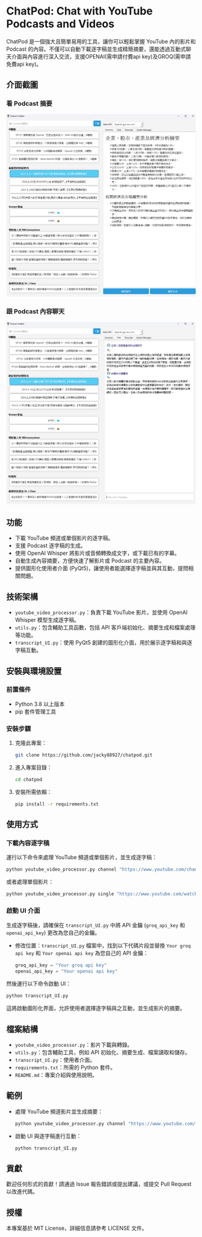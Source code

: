 # ChatPod: Chat with YouTube Podcasts and Videos

ChatPod 是一個強大且簡單易用的工具，讓你可以輕鬆掌握 YouTube 內的影片和Podcast 的內容。不僅可以自動下載逐字稿並生成精簡摘要，還能透過互動式聊天介面與內容進行深入交流，支援OPENAI(需申請付費api key)及GROQ(需申請免費api key)。

## 介面截圖

### 看 Podcast 摘要
![看 podcast 摘要的截圖](images/UI1.png)

### 跟 Podcast 內容聊天
![跟 podcast 內容聊天的截圖](images/UI2.png)

## 功能

- 下載 YouTube 頻道或單個影片的逐字稿。
- 支援 Podcast 逐字稿的生成。
- 使用 OpenAI Whisper 將影片或音頻轉換成文字，或下載已有的字幕。
- 自動生成內容摘要，方便快速了解影片或 Podcast 的主要內容。
- 提供圖形化使用者介面 (PyQt5)，讓使用者能選擇逐字稿並與其互動，提問相關問題。

## 技術架構

- `youtube_video_processor.py`：負責下載 YouTube 影片，並使用 OpenAI Whisper 模型生成逐字稿。
- `utils.py`：包含輔助工具函數，包括 API 客戶端初始化、摘要生成和檔案處理等功能。
- `transcript_UI.py`：使用 PyQt5 創建的圖形化介面，用於展示逐字稿和與逐字稿互動。

## 安裝與環境設置

### 前置條件

- Python 3.8 以上版本
- pip 套件管理工具

### 安裝步驟

1. 克隆此專案：
    ```bash
    git clone https://github.com/jacky88927/chatpod.git
    ```
2. 進入專案目錄：
    ```bash
    cd chatpod
    ```
3. 安裝所需依賴：
    ```bash
    pip install -r requirements.txt
    ```

## 使用方式

### 下載內容逐字稿

運行以下命令來處理 YouTube 頻道或單個影片，並生成逐字稿：

```bash
python youtube_video_processor.py channel "https://www.youtube.com/channel/yourchannelurl" --output_dir ./transcriptions
```

或者處理單個影片：

```bash
python youtube_video_processor.py single "https://www.youtube.com/watch?v=yourvideoid" --output_dir ./transcriptions
```

### 啟動 UI 介面

生成逐字稿後，請確保在 `transcript_UI.py` 中將 API 金鑰 (`groq_api_key` 和 `openai_api_key`) 更改為您自己的金鑰。

   - 修改位置：`transcript_UI.py` 檔案中，找到以下代碼片段並替換 `Your groq api key` 和 `Your openai api key` 為您自己的 API 金鑰：
     ```python
     groq_api_key = "Your groq api key"
     openai_api_key = "Your openai api key"
     ```

然後運行以下命令啟動 UI：

```bash
python transcript_UI.py
```

這將啟動圖形化界面，允許使用者選擇逐字稿與之互動，並生成影片的摘要。

## 檔案結構

- `youtube_video_processor.py`：影片下載與轉錄。
- `utils.py`：包含輔助工具，例如 API 初始化、摘要生成、檔案讀取和儲存。
- `transcript_UI.py`：使用者介面。
- `requirements.txt`：所需的 Python 套件。
- `README.md`：專案介紹與使用說明。

## 範例

- 處理 YouTube 頻道影片並生成摘要：
  ```bash
  python youtube_video_processor.py channel "https://www.youtube.com/channel/yourchannelurl" --output_dir ./transcriptions
  ```
- 啟動 UI 與逐字稿進行互動：
  ```bash
  python transcript_UI.py
  ```

## 貢獻

歡迎任何形式的貢獻！請通過 Issue 報告錯誤或提出建議，或提交 Pull Request 以改進代碼。

## 授權

本專案基於 MIT License，詳細信息請參考 LICENSE 文件。
